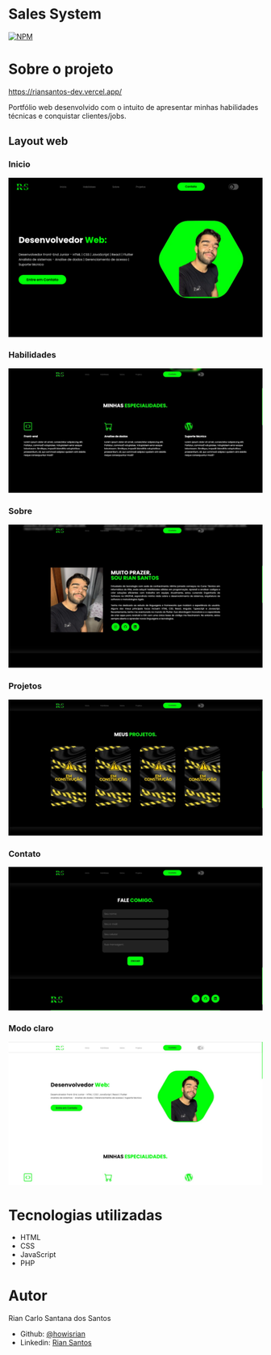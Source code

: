 # Sales System
[![NPM](https://img.shields.io/npm/l/react)](https://github.com/howisrian/Portfolio/blob/main/LICENSE) 

# Sobre o projeto

https://riansantos-dev.vercel.app/


Portfólio web desenvolvido com o intuito de apresentar minhas habilidades técnicas e conquistar clientes/jobs.



## Layout web

### Inicio
![Inicio section](./.github/inicio.png)

### Habilidades
![Habilidades section](./.github/habilidades.jpeg)

### Sobre
![Sobre section](./.github/sobre.jpeg)

### Projetos
![Projetos section](./.github/projetos.jpeg)

### Contato
![Contato section](./.github/contato.jpeg)

### Modo claro
![Modo claro section](./.github/claro.jpeg)


# Tecnologias utilizadas
- HTML
- CSS
- JavaScript
- PHP

# Autor

Rian Carlo Santana dos Santos


- Github: [@howisrian](https://www.github.com/howisrian)
- Linkedin: [Rian Santos](https://www.linkedin.com/in/santos-rian/)
